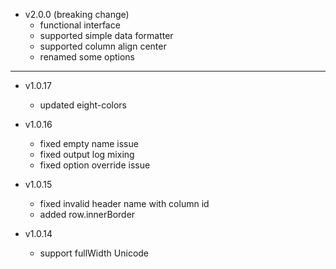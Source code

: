 * v2.0.0 (breaking change)
    - functional interface 
    - supported simple data formatter
    - supported column align center
    - renamed some options
---

* v1.0.17
    - updated eight-colors

* v1.0.16
    - fixed empty name issue
    - fixed output log mixing
    - fixed option override issue

* v1.0.15
    - fixed invalid header name with column id
    - added row.innerBorder

* v1.0.14
    - support fullWidth Unicode